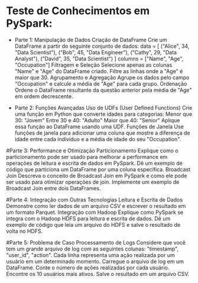 
# Teste de Conhecimentos em PySpark:

*    Parte 1: Manipulação de Dados
Criação de DataFrame
Crie um DataFrame a partir do seguinte conjunto de dados:
data = [
    ("Alice", 34, "Data Scientist"),
    ("Bob", 45, "Data Engineer"),
    ("Cathy", 29, "Data Analyst"),
    ("David", 35, "Data Scientist")
]
columns = ["Name", "Age", "Occupation"]
Filtragem e Seleção
Selecione apenas as colunas "Name" e "Age" do DataFrame criado.
Filtre as linhas onde a "Age" é maior que 30.
Agrupamento e Agregação
Agrupe os dados pelo campo "Occupation" e calcule a média de "Age" para cada grupo.
Ordenação
Ordene o DataFrame resultante da questão anterior pela média de "Age" em ordem decrescente.

*    Parte 2: Funções Avançadas
Uso de UDFs (User Defined Functions)
Crie uma função em Python que converte idades para categorias:
Menor que 30: "Jovem"
Entre 30 e 40: "Adulto"
Maior que 40: "Senior"
Aplique essa função ao DataFrame usando uma UDF.
Funções de Janela
Use funções de janela para adicionar uma coluna que mostre a diferença de idade entre cada indivíduo e a média de idade do seu "Occupation".

#Parte 3: Performance e Otimização
Particionamento
Explique como o particionamento pode ser usado para melhorar a performance em operações de leitura e escrita de dados em PySpark. Dê um exemplo de código que particiona um DataFrame por uma coluna específica.
Broadcast Join
Descreva o conceito de Broadcast Join em PySpark e como ele pode ser usado para otimizar operações de join. Implemente um exemplo de Broadcast Join entre dois DataFrames.

#Parte 4: Integração com Outras Tecnologias
Leitura e Escrita de Dados
Demonstre como ler dados de um arquivo CSV e escrever o resultado em um formato Parquet.
Integração com Hadoop
Explique como PySpark se integra com o Hadoop HDFS para leitura e escrita de dados. Dê um exemplo de código que leia um arquivo do HDFS e salve o resultado de volta no HDFS.

#Parte 5: Problema de Caso
Processamento de Logs
Considere que você tem um grande arquivo de log com as seguintes colunas: "timestamp", "user_id", "action". Cada linha representa uma ação realizada por um usuário em um determinado momento.
Carregue o arquivo de log em um DataFrame.
Conte o número de ações realizadas por cada usuário.
Encontre os 10 usuários mais ativos.
Salve o resultado em um arquivo CSV.

